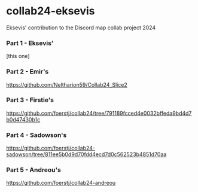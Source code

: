 # collab24-eksevis
Eksevis' contribution to the Discord map collab project 2024

### Part 1 - Eksevis'
  [this one]
### Part 2 - Emir's
  https://github.com/Neltharion59/Collab24_Slice2
### Part 3 - Firstie's 
  https://github.com/foerstj/collab24/tree/791189fcced4e0032bffeda9bd4d7b0d47430b1c
### Part 4 - Sadowson's
  https://github.com/foerstj/collab24-sadowson/tree/811ee5b0d9d70fdd4ecd7d0c562523b4851d70aa
### Part 5 - Andreou's
  https://github.com/foerstj/collab24-andreou
